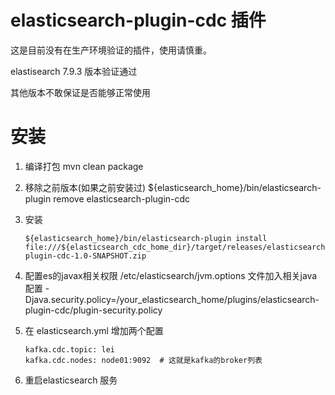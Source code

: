 # elasticsearch-plugin-cdc 插件

这是目前没有在生产环境验证的插件，使用请慎重。

elastisearch 7.9.3 版本验证通过

其他版本不敢保证是否能够正常使用

# 安装

1. 编译打包
   mvn clean package
2. 移除之前版本(如果之前安装过)
   ${elasticsearch_home}/bin/elasticsearch-plugin remove elasticsearch-plugin-cdc
3. 安装

   ~~~shell
   ${elasticsearch_home}/bin/elasticsearch-plugin install file:///${elasticsearch_cdc_home_dir}/target/releases/elasticsearch-plugin-cdc-1.0-SNAPSHOT.zip
   ~~~
4. 配置es的javax相关权限
   /etc/elasticsearch/jvm.options 文件加入相关java配置
   -Djava.security.policy=/your_elasticsearch_home/plugins/elasticsearch-plugin-cdc/plugin-security.policy
5. 在 elasticsearch.yml 增加两个配置

   ~~~shell
   kafka.cdc.topic: lei
   kafka.cdc.nodes: node01:9092  # 这就是kafka的broker列表
   ~~~
6. 重启elasticsearch 服务
